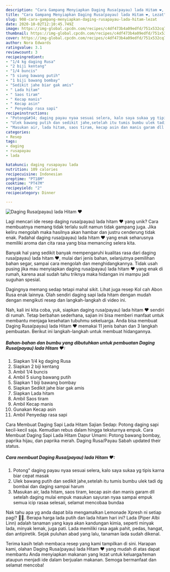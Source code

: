 ```yaml
---
description: "Cara Gampang Menyiapkan Daging Rusa(payau) lada Hitam ❤, Lezat"
title: "Cara Gampang Menyiapkan Daging Rusa(payau) lada Hitam ❤, Lezat"
slug: 908-cara-gampang-menyiapkan-daging-rusapayau-lada-hitam-lezat
date: 2020-10-02T12:10:45.749Z
image: https://img-global.cpcdn.com/recipes/c4df473b4a09edfd/751x532cq70/daging-rusapayau-lada-hitam-❤-foto-resep-utama.jpg
thumbnail: https://img-global.cpcdn.com/recipes/c4df473b4a09edfd/751x532cq70/daging-rusapayau-lada-hitam-❤-foto-resep-utama.jpg
cover: https://img-global.cpcdn.com/recipes/c4df473b4a09edfd/751x532cq70/daging-rusapayau-lada-hitam-❤-foto-resep-utama.jpg
author: Nora Edwards
ratingvalue: 3.1
reviewcount: 3
recipeingredient:
- "1/4 kg daging Rusa"
- "2 biji kentang"
- "1/4 buncis"
- "5 siung bawang putih"
- "1 biji bawang bombay"
- "Sedikit jahe biar gak amis"
- " Lada hitam"
- " Saos tiram"
- " Kecap manis"
- " Kecap asin"
- " Penyedap rasa sapi"
recipeinstructions:
- "Potong&#34; daging payau nyaa sesuai selera, kalo saya sukaa yg tipis karna biar cepat masak"
- "Ulek bawang putih dan sedikit jahe,setelah itu tumis bumbu ulek tadi dg bombai dan daging sampai harum"
- "Masukan air, lada hitam, saos tiram, kecap asin dan manis garam dll setelah daging mulai empuk masukan sayuran nyaa sampai empuk semua icip rasaa selesaii, selamat mencobaa bundaa"
categories:
- Resep
tags:
- daging
- rusapayau
- lada

katakunci: daging rusapayau lada 
nutrition: 109 calories
recipecuisine: Indonesian
preptime: "PT18M"
cooktime: "PT47M"
recipeyield: "2"
recipecategory: Dinner

---
```



![Daging Rusa(payau) lada Hitam ❤](https://img-global.cpcdn.com/recipes/c4df473b4a09edfd/751x532cq70/daging-rusapayau-lada-hitam-❤-foto-resep-utama.jpg)

Lagi mencari ide resep daging rusa(payau) lada hitam ❤ yang unik? Cara membuatnya memang tidak terlalu sulit namun tidak gampang juga. Jika keliru mengolah maka hasilnya akan hambar dan justru cenderung tidak enak. Padahal daging rusa(payau) lada hitam ❤ yang enak seharusnya memiliki aroma dan cita rasa yang bisa memancing selera kita.

Banyak hal yang sedikit banyak mempengaruhi kualitas rasa dari daging rusa(payau) lada hitam ❤, mulai dari jenis bahan, selanjutnya pemilihan bahan segar, sampai cara mengolah dan menghidangkannya. Tidak usah pusing jika mau menyiapkan daging rusa(payau) lada hitam ❤ yang enak di rumah, karena asal sudah tahu triknya maka hidangan ini mampu jadi suguhan spesial.

Dagingnya memang sedap tetapi mahal sikit. Lihat juga resep Kol cah Abon Rusa enak lainnya. Olah sendiri daging sapi lada hitam dengan mudah dengan mengikuti resep dan langkah-langkah di video ini.


Nah, kali ini kita coba, yuk, siapkan daging rusa(payau) lada hitam ❤ sendiri di rumah. Tetap berbahan sederhana, sajian ini bisa memberi manfaat untuk membantu menjaga kesehatan tubuhmu sekeluarga. Anda bisa membuat Daging Rusa(payau) lada Hitam ❤ memakai 11 jenis bahan dan 3 langkah pembuatan. Berikut ini langkah-langkah untuk membuat hidangannya.

<!--inarticleads1-->

##### Bahan-bahan dan bumbu yang dibutuhkan untuk pembuatan Daging Rusa(payau) lada Hitam ❤:

1. Siapkan 1/4 kg daging Rusa
1. Siapkan 2 biji kentang
1. Ambil 1/4 buncis
1. Ambil 5 siung bawang putih
1. Siapkan 1 biji bawang bombay
1. Siapkan Sedikit jahe biar gak amis
1. Siapkan  Lada hitam
1. Ambil  Saos tiram
1. Ambil  Kecap manis
1. Gunakan  Kecap asin
1. Ambil  Penyedap rasa sapi


Cara Membuat Daging Sapi Lada Hitam Sajian Sedap: Potong daging sapi kecil-kecil saja. Kemudian rebus dalam hingga teksturnya empuk. Cara Membuat Daging Sapi Lada Hitam Dapur Umami: Potong bawang bombay, paprika hijau, dan paprika merah. Daging Rusa/Payau Sabah updated their status. 

<!--inarticleads2-->

##### Cara membuat Daging Rusa(payau) lada Hitam ❤:

1. Potong&#34; daging payau nyaa sesuai selera, kalo saya sukaa yg tipis karna biar cepat masak
1. Ulek bawang putih dan sedikit jahe,setelah itu tumis bumbu ulek tadi dg bombai dan daging sampai harum
1. Masukan air, lada hitam, saos tiram, kecap asin dan manis garam dll setelah daging mulai empuk masukan sayuran nyaa sampai empuk semua icip rasaa selesaii, selamat mencobaa bundaa


Nak tahu apa yg anda dapat bila mengamalkan Lemonade Xpresh ni setiap pagi? 🍋🍋. Berapa harga lada putih dan lada hitam hari ini? Lada (Piper Albi Linn) adalah tanaman yang kaya akan kandungan kimia, seperti minyak lada, minyak lemak, juga pati. Lada memiliki rasa agak pahit, pedas, hangat, dan antipiretik. Sejak puluhan abad yang lalu, tanaman lada sudah dikenal. 

Terima kasih telah membaca resep yang kami tampilkan di sini. Harapan kami, olahan Daging Rusa(payau) lada Hitam ❤ yang mudah di atas dapat membantu Anda menyiapkan makanan yang lezat untuk keluarga/teman ataupun menjadi ide dalam berjualan makanan. Semoga bermanfaat dan selamat mencoba!

